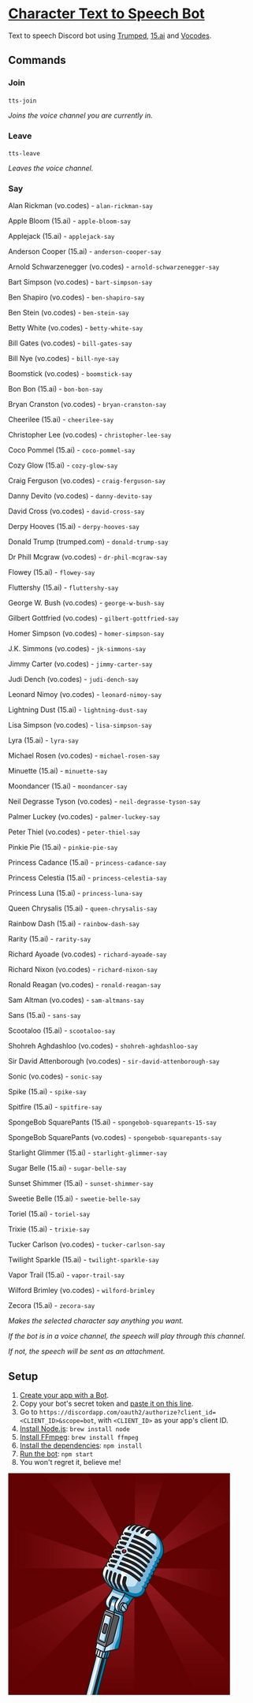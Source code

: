 # [Character Text to Speech Bot](https://discordapp.com/oauth2/authorize?client_id=484622857041608705&scope=bot)
Text to speech Discord bot using [Trumped](https://trumped.com/), [15.ai](https://15.ai) and [Vocodes](https://vo.codes).

## Commands
### Join
`tts-join`

*Joins the voice channel you are currently in.*

### Leave
`tts-leave`

*Leaves the voice channel.*

### Say
Alan Rickman (vo.codes) - `alan-rickman-say`

Apple Bloom (15.ai) - `apple-bloom-say`

Applejack (15.ai) - `applejack-say`

Anderson Cooper (15.ai) - `anderson-cooper-say`

Arnold Schwarzenegger (vo.codes) - `arnold-schwarzenegger-say`

Bart Simpson (vo.codes) - `bart-simpson-say`

Ben Shapiro (vo.codes) - `ben-shapiro-say`

Ben Stein (vo.codes) - `ben-stein-say`

Betty White (vo.codes) - `betty-white-say`

Bill Gates (vo.codes) - `bill-gates-say`

Bill Nye (vo.codes) - `bill-nye-say`

Boomstick (vo.codes) - `boomstick-say`

Bon Bon (15.ai) - `bon-bon-say`

Bryan Cranston (vo.codes) - `bryan-cranston-say`

Cheerilee (15.ai) - `cheerilee-say`

Christopher Lee (vo.codes) - `christopher-lee-say`

Coco Pommel (15.ai) - `coco-pommel-say`

Cozy Glow (15.ai) - `cozy-glow-say`

Craig Ferguson (vo.codes) - `craig-ferguson-say`

Danny Devito (vo.codes) - `danny-devito-say`

David Cross (vo.codes) - `david-cross-say`

Derpy Hooves (15.ai) - `derpy-hooves-say`

Donald Trump (trumped.com) - `donald-trump-say`

Dr Phill Mcgraw (vo.codes) - `dr-phil-mcgraw-say`

Flowey (15.ai) - `flowey-say`

Fluttershy (15.ai) - `fluttershy-say`

George W. Bush (vo.codes) - `george-w-bush-say`

Gilbert Gottfried (vo.codes) - `gilbert-gottfried-say`

Homer Simpson (vo.codes) - `homer-simpson-say`

J.K. Simmons (vo.codes) - `jk-simmons-say`

Jimmy Carter (vo.codes) - `jimmy-carter-say`

Judi Dench (vo.codes) - `judi-dench-say`

Leonard Nimoy (vo.codes) - `leonard-nimoy-say`

Lightning Dust (15.ai) - `lightning-dust-say`

Lisa Simpson (vo.codes) - `lisa-simpson-say`

Lyra (15.ai) - `lyra-say`

Michael Rosen (vo.codes) - `michael-rosen-say`

Minuette (15.ai) - `minuette-say`

Moondancer (15.ai) - `moondancer-say`

Neil Degrasse Tyson (vo.codes) - `neil-degrasse-tyson-say`

Palmer Luckey (vo.codes) - `palmer-luckey-say`

Peter Thiel (vo.codes) - `peter-thiel-say`

Pinkie Pie (15.ai) - `pinkie-pie-say`

Princess Cadance (15.ai) - `princess-cadance-say`

Princess Celestia (15.ai) - `princess-celestia-say`

Princess Luna (15.ai) - `princess-luna-say`

Queen Chrysalis (15.ai) - `queen-chrysalis-say`

Rainbow Dash (15.ai) - `rainbow-dash-say`

Rarity (15.ai) - `rarity-say`

Richard Ayoade (vo.codes) - `richard-ayoade-say`

Richard Nixon (vo.codes) - `richard-nixon-say`

Ronald Reagan (vo.codes) - `ronald-reagan-say`

Sam Altman (vo.codes) - `sam-altmans-say`

Sans (15.ai) - `sans-say`

Scootaloo (15.ai) - `scootaloo-say`

Shohreh Aghdashloo (vo.codes) - `shohreh-aghdashloo-say`

Sir David Attenborough (vo.codes) - `sir-david-attenborough-say`

Sonic (vo.codes) - `sonic-say`

Spike (15.ai) - `spike-say`

Spitfire (15.ai) - `spitfire-say`

SpongeBob SquarePants (15.ai) - `spongebob-squarepants-15-say`

SpongeBob SquarePants (vo.codes) - `spongebob-squarepants-say`

Starlight Glimmer (15.ai) - `starlight-glimmer-say`

Sugar Belle (15.ai) - `sugar-belle-say`

Sunset Shimmer (15.ai) - `sunset-shimmer-say`

Sweetie Belle (15.ai) - `sweetie-belle-say`

Toriel (15.ai) - `toriel-say`

Trixie (15.ai) - `trixie-say`

Tucker Carlson (vo.codes) - `tucker-carlson-say`

Twilight Sparkle (15.ai) - `twilight-sparkle-say`

Vapor Trail (15.ai) - `vapor-trail-say`

Wilford Brimley (vo.codes) - `wilford-brimley`

Zecora (15.ai) - `zecora-say`

*Makes the selected character say anything you want.*

*If the bot is in a voice channel, the speech will play through this channel.*

*If not, the speech will be sent as an attachment.*

## Setup
1. [Create your app with a Bot](https://discordapp.com/developers/applications/me).
2. Copy your bot's secret token and [paste it on this line](https://github.com/MysteryPancake/Discord-Trump/blob/master/trump.js#L8).
3. Go to `https://discordapp.com/oauth2/authorize?client_id=<CLIENT_ID>&scope=bot`, with `<CLIENT_ID>` as your app's client ID.
4. [Install Node.js](https://nodejs.org/en/download): `brew install node`
5. [Install FFmpeg](https://www.ffmpeg.org/download.html): `brew install ffmpeg`
6. [Install the dependencies](https://github.com/MysteryPancake/Discord-Trump/blob/master/package.json#L37-L40): `npm install`
7. [Run the bot](https://github.com/MysteryPancake/Discord-Trump/blob/master/trump.js): `npm start`
8. You won't regret it, believe me!

![Icon](microphone.jpg?raw=true)
